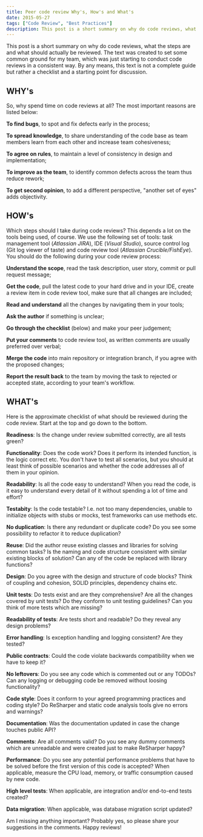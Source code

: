 ```yaml
---
title: Peer code review Why's, How's and What's
date: 2015-05-27
tags: ["Code Review", "Best Practices"]
description: This post is a short summary on why do code reviews, what the steps are and what should actually be reviewed. The text was created to set some common ground for my team, which was just starting to conduct code reviews in a consistent way. By any means, this text is not a complete guide but rather a checklist and a starting point for discussion. Get familiar with my 5 WHY's, 8 HOW's and 18 WHAT's of code review.
---
```

This post is a short summary on why do code reviews, what the steps are and what should actually be reviewed. The text was created to set some common ground for my team, which was just starting to conduct code reviews in a consistent way. By any means, this text is not a complete guide but rather a checklist and a starting point for discussion.

WHY's
-----
So, why spend time on code reviews at all? The most important reasons are listed below:

**To find bugs**, to spot and fix defects early in the process;

**To spread knowledge**, to share understanding of the code base as team members learn from each other and increase team cohesiveness;

**To agree on rules**, to maintain a level of consistency in design and implementation;

**To improve as the team**, to identify common defects across the team thus reduce rework;

**To get second opinion**, to add a different perspective, "another set of eyes" adds objectivity.


HOW's
-----
Which steps should I take during code reviews? This depends a lot on the tools being used, of course. We use the following set of tools: task management tool (_Atlassian JIRA_), IDE (_Visual Studio_), source control log (Git log viewer of taste) and code review tool (_Atlassian Crucible/FishEye_).
You should do the following during your code review process:

**Understand the scope**, read the task description, user story, commit or pull request message;

**Get the code**, pull the latest code to your hard drive and in your IDE, create a review item in code review tool, make sure that all changes are included;

**Read and understand** all the changes by navigating them in your tools;

**Ask the author** if something is unclear;

**Go through the checklist** (below) and make your peer judgement;

**Put your comments** to code review tool, as written comments are usually preferred over verbal;

**Merge the code** into main repository or integration branch, if you agree with the proposed changes;

**Report the result back** to the team by moving the task to rejected or accepted state, according to your team's workflow.


WHAT's
------
Here is the approximate checklist of what should be reviewed during the code review. Start at the top and go down to the bottom.

**Readiness**: Is the change under review submitted correctly, are all tests green?

**Functionality**: Does the code work? Does it perform its intended function, is the logic correct etc. You don't have to test all scenarios, but you should at least think of possible scenarios and whether the code addresses all of them in your opinion.

**Readability**: Is all the code easy to understand? When you read the code, is it easy to understand every detail of it without spending a lot of time and effort?

**Testabity**: Is the code testable? I.e. not too many dependencies, unable to initialize objects with stubs or mocks, test frameworks can use methods etc.

**No duplication**: Is there any redundant or duplicate code? Do you see some possibility to refactor it to reduce duplication?

**Reuse**: Did the author reuse existing classes and libraries for solving common tasks? Is the naming and code structure consistent with similar existing blocks of solution? Can any of the code be replaced with library functions?

**Design**: Do you agree with the design and structure of code blocks? Think of coupling and cohesion, SOLID principles, dependency chains etc.

**Unit tests**: Do tests exist and are they comprehensive? Are all the changes covered by unit tests? Do they conform to unit testing guidelines? Can you think of more tests which are missing?

**Readability of tests**: Are tests short and readable? Do they reveal any design problems?

**Error handling**: Is exception handling and logging consistent? Are they tested?

**Public contracts**: Could the code violate backwards compatibility when we have to keep it?

**No leftovers**: Do you see any code which is commented out or any TODOs? Can any logging or debugging code be removed without loosing functionality?

**Code style**: Does it conform to your agreed programming practices and coding style? Do ReSharper and static code analysis tools give no errors and warnings?

**Documentation**: Was the documentation updated in case the change touches public API?

**Comments**: Are all comments valid? Do you see any dummy comments which are unreadable and were created just to make ReSharper happy?

**Performance**: Do you see any potential performance problems that have to be solved before the first version of this code is accepted? When applicable, measure the CPU load, memory, or traffic consumption caused by new code.

**High level tests**: When applicable, are integration and/or end-to-end tests created?

**Data migration**: When applicable, was database migration script updated?

Am I missing anything important? Probably yes, so please share your suggestions in the comments.
Happy reviews!